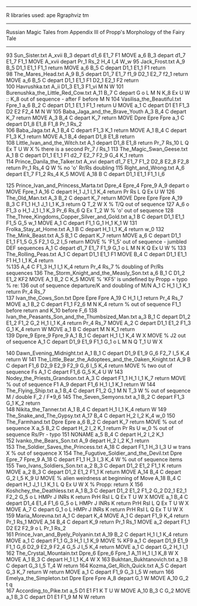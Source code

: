 ___________________________________________________________________________________
R libraries used: 
ape
Rgraphviz
tm
___________________________________________________________________________________

Russian Magic Tales from Appendix III of Propp's Morphology of the Fairy Tale
___________________________________________________________________________________
93 Sun_Sister.txt
   A_xvii B_3  depart d1_6 E1_7 F1                       MOVE
   a_6 B_3  depart d1_7 E1_7 F1_1                       MOVE
   A_xvii   depart           Pr_1  Rs_2   H_4 I_4      W_w 
95 Jack_Frost.txt
   A_9 B_5   D1_1 E1_1 F1_1            return          MOVE
   a_6 B_5 C depart D1_1 E1_1 F1            return         
98 The_Mares_Head.txt
   A_9 B_5  depart D1_7 E1_7 f1_9  D2_1 E2_7 f2_1        return          MOVE
   a_6 B_5 C depart D1_1 E1_1 F1  D2_1 E2_1 F2        return         
100 Havrushka.txt
   A_ii    D1_3 E1_3 F1_vi        M  N          W 
101 Burenushka_the_Little_Red_Cow.txt
   A_11 B_7 C depart        G o L M  N K_8      Ex  U W   :: K_8 out of sequence - after F  before M  N
104 Vasilisa_the_Beautiful.txt
  Fpre_1 a_6 B_2 C depart D1_1 E1_1 F1_1            return       U   MOVE
   a_1  C depart D1 E1 F1_3  D2 E2 F2_4    M  N          W 
105 Baba_Jaga_and_the_Brave_Youth
   A_3 B_4 C depart              K_7 return          MOVE
   A_3 B_4 C depart              K_7 return          MOVE
Dpre Epre Fpre a_1  C depart D1_8 E1_8 F1_8             Pr_1 Rs_2       
106 Baba_Jaga.txt
   A_1 B_4 C depart   F1_3           K_1 return          MOVE
   A_1 B_4 C depart   F1_3           K_1 return          MOVE
   A_1 B_4  depart D1_8 E1_8             return         
108 Little_Ivan_and_the_Witch.txt
   A_1   depart D1_8 E1_8             return Pr_7 Rs_10 L Q Ex T U W X  % there is a second Pr_7 / Rs_1
113 The_Magic_Swan_Geese.txt
   A_1 B C depart D1_1 E1_1 F1  d2_7 E2_7 F2_9 G_4      K_1 return         
114 Prince_Danila_the_Talker.txt
   A_xvi   depart d1_7 E1_7 F1_2  D2_8 E2_8 F2_8        return Pr_1 Rs_4  Q    W   % no 'o'  Rr/Rs doubling
115 Right_and_Wrong.txt
   A_6   depart  E1_7 F1_2          Rs_4 K_5           MOVE
   A_18 B C depart D1_1 E1_1 F1_1          I_6           




125 Prince_Ivan_and_Princess_Marta.txt
Dpre_4 Epre_4 Fpre_9 A_9   depart          o                MOVE
  Fpre_1 A_16  C depart           H_1 J_1 I_1 K_4 return Pr Rs L Q Ex  U W 
126 The_Old_Man.txt
   A_3 B_2 C depart              K_7 return          MOVE
Dpre Epre Fpre A_19 B_3 C    F1_1        H_1 J_1 I_1 K_3 return    Q  T_2  W X  % T/Q out of sequence
127
   A_6  o    F1_3      o  H_1 J_1 I_1 K_3  Pr_6 Rs_6  Q Ex T_2  W   % 'o' out of sequence
128 The_Three_Kingdoms_Copper_Silver_and_Gold.txt
   a_1 B C depart D1_1 E1_1 F1_5 G_5                   w_1  MOVE
   A_1  C depart   F1_1 G_1       H_1   K_1         W 
131 Frolka_Stay_at_Home.txt
   A_1 B C depart           H_1  I_1 K_4 return        w_0 
132 The_Mink_Beast.txt
   A_5 B_1 C depart              K_7 return          MOVE
   a_6  C depart D1_1 E1_1 F1_5 G_5   F2_1 G_2     I_5  return          MOVE % 'F1_5' out of sequence - jumbled DEF sequences
   A_1  C depart d1_7 E1_7 F1_9 G_1     o L M  N K     Q Ex  U W   %
133 The_Rolling_Peas.txt
   A_1  C depart D1_1 E1_1 F1                      MOVE
    B_4 C depart D1_1 E1_1 F1        H_1  I_1 K_4 return         
%135
   A_4  C    F1_3        H_1  I_1 K_4 return Pr_4 Rs_7         % doubling of Pr/Rs sequences
136 The_Storm_Knight_and_the_Measly_Son.txt
   a_6 B_1 C  D1_2 E1_2            KF2           MOVE
   A_1 B_2 C               K_5           MOVE % 'KF5' is undefined by Propp = typo
 % re: 136 out of sequence departure/K and doubling of M/N
   A_1  C            H_1  I_1 K_1 return Pr_4 Rs_7       
137 Ivan_the_Cows_Son.txt
Dpre Epre Fpre A_19  C            H_1  I_1  return Pr_4 Rs_7        MOVE
   a_1 B_2 C depart   F1_1    F2_6    M  N K_4 return           % out of sequence F1_1 before return and K_10 before F_6
138 Ivan_the_Peasants_Son_and_the_Thumbsized_Man.txt
   a_3 B_1 C depart D1_2 E1_2 F1_2 G_2       H_1  I_1 K_4 return Pr_4 Rs_7        MOVE
   A_2  C depart D1_1 E1_2 F1_3 G_1          K_4 return        W  MOVE
   a_1 B C depart            M  N K_1 return         
139
Dpre_9 Epre_9 Fpre_9 A_1 B_1 C depart           H_1  I_1 K_4         W X MOVE % J2 out of sequence
   A_1  C depart D1_9 E1_9 F1_1     G_1 o L M  N      Q  T_1 U W X








140 Dawn_Evening_Midnight.txt
   A_1 B_1 C depart D1_9 E1_9  G_6   F2_7      I_5 K_4 return        W 
141 The_Little_Bear_the_Adoptees_and_the_Oaken_Knight.txt
   A_9 B C depart   F1_6  D2_9 E2_9 F2_9 G_6     I_5 K_4 return          MOVE % two out of sequence Fs
   A_1  C depart   F1_6 G_5          K_4        U W 
143 Nodey_the_Priests_Grandson.txt
   A_3  C depart   F1_1        H_1  I_1 K_7 return          MOVE % out of sequence F1
   A_9   depart   F1_6        H_1  I_1 K_1 return        W 
144 The_Flying_Ship.txt
   a_1 B_4 C depart   F1_2 G_1       M  N        T_3  W   % out of sequence M / double F_2 / F*9_6
145 The_Seven_Semyons.txt
   a_1 B_2 C depart   F1_3 G_1          K_2 return         
148 Nikita_the_Tanner.txt
   A_1 B_4 C depart           H_1  I_1 K_4 return        W 
149 The_Snake_and_The_Gypsy.txt
   A_17 B_4 C depart           H_2  I_2 K_4         w_0 
150 The_Farmhand.txt
Dpre Epre  a_6 B_2 C depart              K_7 return          MOVE % out of sequence X
   a_5 B_2 C depart           H_2  I_2 K_1 return Pr Rs     U w_0   % out of sequence Rs/Pr - typo
151 NONAME
   a_5 B_4 C depart           H_2  I_2 K_1          
152 Ivanko_the_Bears_Son.txt
   A_9   depart           H_2  I_2 K_1 return         
153 The_Soldier_Saves_the_Princess.txt
   A_18  C depart   F1_1        H_3  I_3           U w trans X  % out of sequence X
154 The_Fugutive_Soldier_and_the_Devil.txt
Dpre Epre_7 Fpre_9 A_18  C depart   F1_1        H_3  I_3 K_4         W   % out of sequence items
155 Two_Ivans_Soldiers_Son.txt
   a_2 B_3 C depart D1_2 E1_2 F1_1           K return          MOVE
   a_2 B_3 C depart D1_2 E1_2 F1_1           K return          MOVE
   A_14 B_4 C depart    G_2         I_5 K_9        U   MOVE % alien weirdness at beginning of Move
   A_18 B_4 C depart           H_1 J_1 I_1 K_1    L Q Ex  U W X  % Propp: return X
156 Koshchey_the_Deathless.txt
   A_1 B_3 C depart D1_2 E1_2 F1_2 G_2 D2_1 E2_1 F2_2 G_5 o L HMPr J INRs K return PrH RsI L Q Ex T U W X MOVE
   a_1 B_4 C depart D1_4 E1_4 F1_6 G_5     o L HMPr J INRs K return PrH RsI L Q Ex T U W X MOVE
   A_7  C depart    G_1     o L HMPr J INRs K return PrH RsI L Q Ex T U W X
159 Maria_Morevna.txt
   A_1  C depart              K_4            MOVE
   A_1  C depart   F1_9           K_4 return Pr_1 Rs_1         MOVE
   A_14 B_4 C depart              K_9 return Pr_1 Rs_1         MOVE
   a_2   depart   F1_1  D2 E2 F2_9  o L Pr_1  Rs_2           
161 Prince_Ivan_and_Byely_Polyanin.txt
   A_19 B_2 C depart           H_1  I_1 K_4 return          MOVE
   a_1  C depart   F1_1 G_3       H_1  I_1 K_9           MOVE % KF9
   a_1  C depart D1_9 E1_9 F1_1 G_6 D2_9 E2_9 F2_4 G_5    J I_5 K_4 return          MOVE
   a_1  C depart        G_2   H_1  I_1           
162 The_Crystal_Mountain.txt
Dpre_6 Epre_6 Fpre_1 A_11              H_1  I_1 K_8         W X MOVE
   A_1 B_3 C depart           H_1  I_1 K_4         W X
163 Bukhtan_Bukhtanovich.txt
   a_1 B C depart        G_3     I_5        T_4  W return
164 Kozma_Get_Rich_Quick.txt
   A_5  C depart        G_3      K_7 return        W return MOVE
   a_1  C depart   F1_9 G_3         I_5          W return
166 Emelya_the_Simpleton.txt
Dpre Epre Fpre A_8   depart        G_1               W  MOVE
   A_10           G_2           t  q   
167 According_to_Pike.txt
   a_5    D1 E1 F1           K       T U W  MOVE
   A_10 B_3 C         G_2                  MOVE
   a_1 B_3 C depart D1 E1 F1_9        M  N          W return  
